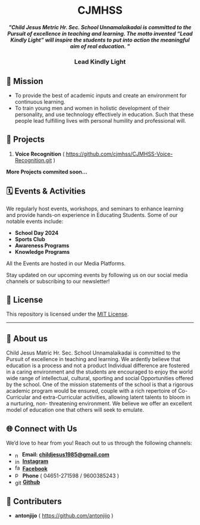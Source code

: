 <h1 align="center"> CJMHSS </h1>

<h5 align="center">"Child Jesus Metric Hr. Sec. School Unnamalaikadai is committed to the Pursuit of excellence in teaching and learning. The motto invented “Lead Kindly Light” will inspire the students to put into action the meaningful aim of real education. "</h5>

<h3 align="center"> Lead Kindly Light </h3>


## 🎯 Mission 


- To provide the best of academic inputs and create an environment for continuous learning.
- To train young men and women in holistic development of their personality, and use technology effectively in education. Such that these people lead fulfilling lives with personal humility and professional will.

## 🚀 Projects

1. **Voice Recognition**  ( https://github.com/cjmhss/CJMHSS-Voice-Recognition.git )

<strong>More Projects commited soon...</strong>



## 🗓 Events & Activities

We regularly host events, workshops, and seminars to enhance learning and provide hands-on experience in Educating Students. Some of our notable events include:

- **School Day 2024**
- **Sports Club**
- **Awareness Programs**
- **Knowledge Programs**


All the Events are hosted in our Media Platforms.

Stay updated on our upcoming events by following us on our social media channels or subscribing to our newsletter!


## 📜 License

This repository is licensed under the [MIT License](LICENSE).

---



## 📖 About us 
<p>Child Jesus Matric Hr. Sec. School Unnamalaikadai is committed to the Pursuit of excellence in teaching and learning. We ardently believe that education is a process and not a product Individual difference are fostered in a caring environment and the students are encouraged to enjoy the world wide range of intellectual, cultural, sporting and social Opportunities offered by the school. One of the mission statements of the school is that a rigorous academic program would be ensured, couple with a rich repertoire of Co-Curricular and extra-Curricular activities, allowing latent talents to bloom in a nurturing, non- threatening environment. We believe we offer an excellent model of education one that others will seek to emulate.</p>



## 🌐 Connect with Us

We’d love to hear from you! Reach out to us through the following channels:

- <img align=center width="15" height="15" src="https://img.icons8.com/material-rounded/FFFFFF/new-post.png" alt="new-post"/> **Email:** **childjesus1985@gmail.com**
- <img align=center width="16" height="16" src="https://img.icons8.com/fluency/48/instagram-new.png" alt="instagram-new"/> <a href=https://www.instagram.com/cjmhssofficial/ text-decoration="none">**Instagram**</a>
- <img width="16" height="16" src="https://img.icons8.com/fluency/16/facebook-new.png" alt="facebook-new"/> <a href=https://m.facebook.com/childjesusmatricschoolunnamalaikadai/ text-decoration="none">**Facebook**</a>
- <img width="16" height="16" src="https://img.icons8.com/metro/FFFFFF/phone.png" alt="phone"/> **Phone** ( 04651-271598 / 9600385243 )
- <img align=center width="17" height="17" src="https://img.icons8.com/sf-black/FFFFFF/github.png" alt="github"/> <a href=https://github.com/cjmhss text-decoration="none">**Github**</a>

## 🤝 Contributers

- **antonjijo** ( https://github.com/antonjijo )


